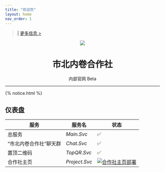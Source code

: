 ```yaml
---
title: "欢迎页"
layout: home
nav_order: 1
---
```

<script>
var targetDateA = new Date("Nov 16, 2023 00:00:00").getTime();
var x = setInterval(function() {
  var now = new Date().getTime();
  var distanceA = targetDateA - now;
  var daysA = Math.floor(distanceA / (1000 * 60 * 60 * 24));
  document.getElementById("countdowna").innerHTML = "距离 2023 高一上期中检测 还有 " + daysA + " 天";
  if (distanceA < 0) {
    clearInterval(x);
    document.getElementById("countdowna").innerHTML = daysA + "2023 高一上期中检测 就是今天";
  }
}, 1000);
</script>

<blockquote class="reda"><a id="countdowna"></a><a> | </a><a href="/study-together-docs/docs/notice/2023-10-14-2023期中省联考通知.html"> 更多信息 ></a></blockquote>

<div align="center">
<img src="https://static.wikia.nocookie.net/minecraft_zh_gamepedia/images/5/54/Lectern_JE3_BE2.png">
<h1>市北内卷合作社</h1>
<a>内部官网</a> <a class="label label-green">Beta</a>
</div>

---
{% notice.html %}

## 仪表盘

| 服务 | 服务名 | 状态 |
|--|--|--|
|总服务|*Main.Svc*|✅|
| “市北内卷合作社”聊天群|*Chat.Svc*|✅|
|置顶二维码|*TopQR.Svc*|✅|
|合作社主页|*Project.Svc*|[![合作社主页部署](https://github.com/liubanlaobanzhang/study-together-docs/actions/workflows/pages.yml/badge.svg)](https://github.com/liubanlaobanzhang/study-together-docs/actions/workflows/pages.yml)|
